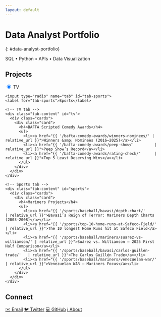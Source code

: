 ```yaml
---
layout: default
---
```


# Data Analyst Portfolio
{: #data-analyst-portfolio}

<p class="subtitle">SQL • Python • APIs • Data Visualization</p>

<section id="projects">
  <h2>Projects</h2>

  <div class="tabs">
    <!-- Tab selectors -->
    <input type="radio" name="tab" id="tab-tv" checked>
    <label for="tab-tv">TV</label>

    <input type="radio" name="tab" id="tab-sports">
    <label for="tab-sports">Sports</label>

    <!-- TV tab -->
    <div class="tab-content" id="tv">
      <div class="cards">
        <div class="card">
          <h4>BAFTA Scripted Comedy Awards</h4>
          <ul>
            <li><a href="{{ '/bafta-comedy-awards/winners-nominees/' | relative_url }}">Winners &amp; Nominees (2016–2025)</a></li>
            <li><a href="{{ '/bafta-comedy-awards/peep-show/'         | relative_url }}">Peep Show’s Record</a></li>
            <li><a href="{{ '/bafta-comedy-awards/rating-check/'      | relative_url }}">Top 5 Least Deserving Wins</a></li>
          </ul>
        </div>
      </div>
    </div>

    <!-- Sports tab -->
    <div class="tab-content" id="sports">
      <div class="cards">
        <div class="card">
          <h4>Mariners Projects</h4>
          <ul>
            <li><a href="{{ '/sports/baseball/bavasi/depth-chart/'             | relative_url }}">Bavasi’s Reign of Terror: Mariners Depth Charts (2003–2008)</a></li>
            <li><a href="{{ '/sports/top-10-home-runs-at-Safeco-Field/'       | relative_url }}">The 10 longest Home Runs hit at Safeco Field</a></li>
            <li><a href="{{ '/sports/baseball/mariners/suarez-vs-williamson/' | relative_url }}">Suárez vs. Williamson — 2025 First Half Comparison</a></li>
            <li><a href="{{ '/sports/baseball/bavasi/carlos-guillen-trade/'   | relative_url }}">The Carlos Guillén Trade</a></li>
            <li><a href="{{ '/sports/baseball/mariners/venezuelan-war/'       | relative_url }}">Venezuelan WAR — Mariners Focus</a></li>
          </ul>
        </div>
      </div>
    </div>

  </div>
</section>

<section id="contact">
  <h2>Connect</h2>
  <div class="social-links">
    <a href="mailto:masoncolborn@gmail.com">✉️ Email</a>
    <a href="https://twitter.com/relaxedmason">🐦 Twitter</a>
    <a href="https://github.com/relaxedmason">💻 GitHub</a>
    <a href="{{ '/about/' | relative_url }}">ℹ️ About</a>
  </div>
</section>
